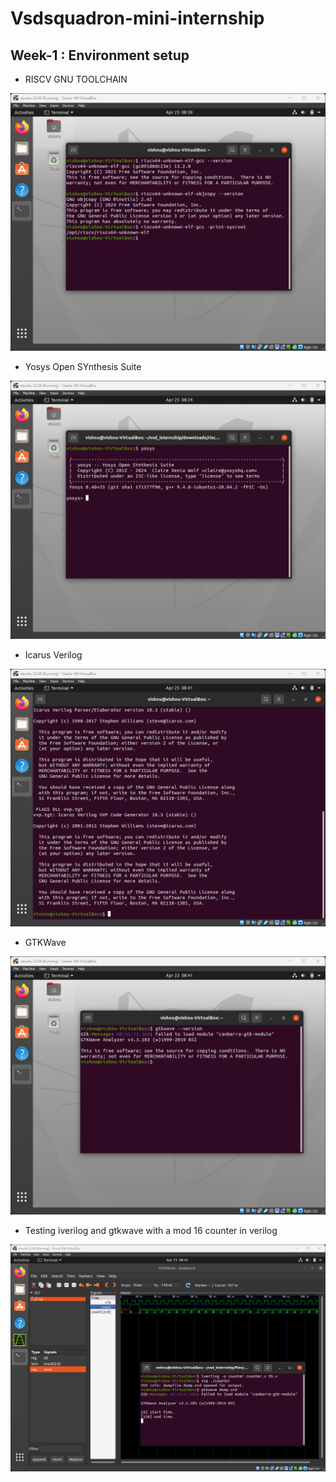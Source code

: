 # Vsdsquadron-mini-internship
## Week-1 : Environment setup
* RISCV GNU TOOLCHAIN

![Riscv-gnu-toolchain](week_1/snapshots/riscv.png)

* Yosys Open SYnthesis Suite

![yosys-suite](week_1/snapshots/yosys.png)

* Icarus Verilog

![iverilog](week_1/snapshots/iverilog.png)

* GTKWave

![gtkwave](week_1/snapshots/gtkwave.png)

* Testing iverilog and gtkwave with a mod 16 counter in verilog

![test](week_1/snapshots/test.png)
